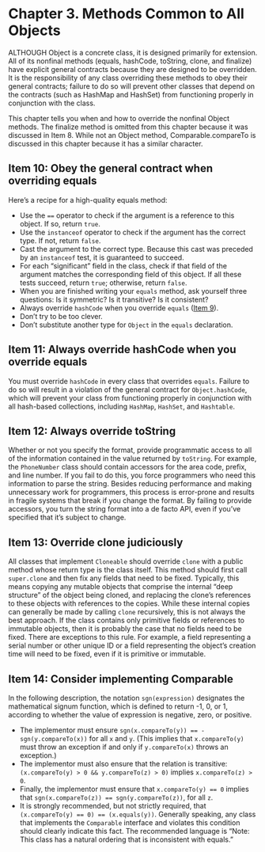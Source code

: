 # Chapter 3. Methods Common to All Objects
ALTHOUGH Object is a concrete class, it is designed primarily for extension. All of its nonfinal methods (equals, hashCode, toString, clone, and finalize) have explicit general contracts because they are designed to be overridden. It is the responsibility of any class overriding these methods to obey their general contracts; failure to do so will prevent other classes that depend on the contracts (such as HashMap and HashSet) from functioning properly in conjunction with the class.

This chapter tells you when and how to override the nonfinal Object methods. The finalize method is omitted from this chapter because it was discussed in Item 8. While not an Object method, Comparable.compareTo is discussed in this chapter because it has a similar character.

## Item 10: Obey the general contract when overriding equals
Here’s a recipe for a high-quality equals method:

- Use the `==` operator to check if the argument is a reference to this object. If so, return `true`.
- Use the `instanceof` operator to check if the argument has the correct type. If not, return `false`.
- Cast the argument to the correct type. Because this cast was preceded by an `instanceof` test, it is guaranteed to succeed.
- For each “significant” field in the class, check if that field of the argument matches the corresponding field of this object. If all these tests succeed, return `true`; otherwise, return `false`.
- When you are finished writing your `equals` method, ask yourself three questions: Is it symmetric? Is it transitive? Is it consistent?
- Always override `hashCode` when you override `equals` ([Item 9](chapter-3.md#item-9-always-override-hashcode-when-you-override-equals)).
- Don’t try to be too clever.
- Don’t substitute another type for `Object` in the `equals` declaration.

## Item 11: Always override hashCode when you override equals
You must override `hashCode` in every class that overrides `equals`. Failure to do so will result in a violation of the general contract for `Object.hashCode`, which will prevent your class from functioning properly in conjunction with all hash-based collections, including `HashMap`, `HashSet`, and `Hashtable`.

## Item 12: Always override toString
Whether or not you specify the format, provide programmatic access to all of the information contained in the value returned by `toString`. For example, the `PhoneNumber` class should contain accessors for the area code, prefix, and line number. If you fail to do this, you force programmers who need this information to parse the string. Besides reducing performance and making unnecessary work for programmers, this process is error-prone and results in fragile systems that break if you change the format. By failing to provide accessors, you turn the string format into a de facto API, even if you’ve specified that it’s subject to change.

## Item 13: Override clone judiciously
All classes that implement `Cloneable` should override `clone` with a public method whose return type is the class itself. This method should first call `super.clone` and then fix any fields that need to be fixed. Typically, this means copying any mutable objects that comprise the internal “deep structure” of the object being cloned, and replacing the clone’s references to these objects with references to the copies. While these internal copies can generally be made by calling `clone` recursively, this is not always the best approach. If the class contains only primitive fields or references to immutable objects, then it is probably the case that no fields need to be fixed. There are exceptions to this rule. For example, a field representing a serial number or other unique ID or a field representing the object’s creation time will need to be fixed, even if it is primitive or immutable.

## Item 14: Consider implementing Comparable
In the following description, the notation `sgn(expression)` designates the mathematical signum function, which is defined to return -1, 0, or 1, according to whether the value of expression is negative, zero, or positive.

- The implementor must ensure `sgn(x.compareTo(y)) == -sgn(y.compareTo(x))` for all `x` and `y`. (This implies that `x.compareTo(y)` must throw an exception if and only if `y.compareTo(x)` throws an exception.)
- The implementor must also ensure that the relation is transitive: `(x.compareTo(y) > 0 && y.compareTo(z) > 0)` implies `x.compareTo(z) > 0`.
- Finally, the implementor must ensure that `x.compareTo(y) == 0` implies that `sgn(x.compareTo(z)) == sgn(y.compareTo(z))`, for all `z`.
- It is strongly recommended, but not strictly required, that `(x.compareTo(y) == 0) == (x.equals(y))`. Generally speaking, any class that implements the `Comparable` interface and violates this condition should clearly indicate this fact. The recommended language is “Note: This class has a natural ordering that is inconsistent with equals.”